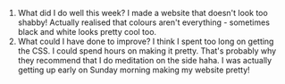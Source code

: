 1. What did I do well this week?
I made a website that doesn't look too shabby! Actually realised that colours aren't everything - sometimes black and white looks pretty cool too.
2. What could I have done to improve?
I think I spent too long on getting the CSS. I could spend hours on making it pretty. That's probably why they recommend that I do meditation on the side haha. I was actually getting up early on Sunday morning making my website pretty!
